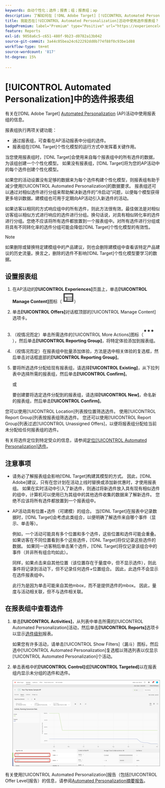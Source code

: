 ```yaml
---
keywords: 自动个性化；选件；报表；组；报表组；ap
description: 了解如何在 [!DNL Adobe Target] [!UICONTROL Automated Personalization]活动中使用选件报表组。
title: 我能否在[!UICONTROL Automated Personalization]活动中使用选件报表组？
badgePremium: label="Premium" type="Positive" url="https://experienceleague.adobe.com/docs/target/using/introduction/intro.html?lang=zh-Hans#premium newtab=true" tooltip="查看Target Premium中包含的内容。"
feature: Reports
exl-id: 9058a6c5-c651-480f-9b23-d0782a13b042
source-git-commit: 3a44c05bea24c622292dd0b774f88f0c93be1d88
workflow-type: tm+mt
source-wordcount: '817'
ht-degree: 15%

---
```


# [!UICONTROL Automated Personalization]中的选件报表组

有关在[!DNL Adobe Target] [Automated Personalization](/help/main/c-activities/t-automated-personalization/automated-personalization.md) (AP)活动中使用报表组的信息。

报表组执行两项关键功能：

* 通过报表组，可查看在AP活动报表中分组的选件。
* 报表组在[!DNL Target]个性化模型的运行方式中发挥着关键作用。

当您使用报表组时，[!DNL Target]会使用来自每个报表组中的所有选件的数据，为该组创建一个个性化模型。 如果没有报表组，[!DNL Target]将为您的AP活动中的每个选件创建个性化模型。

如果您的活动设置没有足够的数据来为每个选件构建个性化模型，则报表组有助于减少使用[!UICONTROL Automated Personalization]的数据要求。 报表组还可以通过对相似选件进行分组来帮助解决新选件的“冷启动”问题，以便每个模型获得更多培训数据。建模组也可用于定期向AP活动引入新选件的活动。

如果访客以相同的方式响应组中的所有选件，则此方法很有效。最佳做法是对相似访客组以相似方式进行响应的选件进行分组。换句话说，对具有相似转化率的选件进行分组。您绝不应该将所有选件都放置到一个报表组中。对所有选件进行分组或将具有不同转化率的选件分组可能会降低[!DNL Target]个性化模型的有效性。

>[!NOTE]
>
>如果删除或替换特定建模组中的产品建议，则也会删除建模组中查看该特定产品建议的历史流量。换言之，删除的选件不影响[!DNL Target]个性化模型要学习的数据。

## 设置报表组

1. 在AP活动的&#x200B;**[!UICONTROL Experiences]**&#x200B;页面上，单击&#x200B;**[!UICONTROL Manage Content]**&#x200B;图标（ ![管理内容图标](/help/main/assets/icons/Experience.svg)）
1. 单击&#x200B;**[!UICONTROL Offers]**&#x200B;对话框顶部的[!UICONTROL Manage Content]选项卡。
1. （视情况而定）单击所需选件的[!UICONTROL More Actions]图标（![更多操作图标](/help/main/assets/icons/MoreSmall.svg) ），然后单击&#x200B;**[!UICONTROL Reporting Group]**，将特定体验添加到报表组。

1. （视情况而定）在报表组中批量添加体验，方法是选中相关体验的复选框，然后单击对话框底部的&#x200B;**[!UICONTROL Reporting Group]**。

1. 要将所选选件分配给现有报表组，请选择&#x200B;**[!UICONTROL Existing]**，从下拉列表中选择所需的报表组，然后单击&#x200B;**[!UICONTROL Confirm]**。

   或

   要创建要将选定选件分配到的报表组，请选择&#x200B;**[!UICONTROL New]**，命名新的报表组，然后单击&#x200B;**[!UICONTROL Confirm]**。

您可以使用[!UICONTROL Location]列表按位置筛选选件。 使用[!UICONTROL Report Group]列表按报表组筛选选件。 您还可以使用[!UICONTROL Report Group]列表过滤[!UICONTROL Unassigned Offers]，以便将报表组分配给当前未分配给任何报表组的选件。

有关将选件定位到特定受众的信息，请参阅[定位[!UICONTROL Automated Personalization]选件](/help/main/c-activities/t-automated-personalization/ap-target-offers.md#task_F207ED7A41B84FD39BB6FCBFABF4B23E)。

## 注意事项

* 请务必了解报表组会影响[!DNL Target]构建其模型的方式。 因此，[!DNL Adobe]建议，只有在您计划在活动上线时替换或添加新优惠时，才使用报表组。 如果在实时活动中引入了新选件，则通过将新选件放入具有现有相似选件的组中，计算机可以使用已为其组中的其他选件收集的数据来了解新选件。 您绝不应该将所有选件都放置到一个报表组中。

* AP活动具有位置+选件（可建模）的组合。 当[!DNL Target]在报表中记录数据时，[!DNL Target]会考虑此类组合，以便明确了解选件来自哪个事件（显示、单击等）。

  例如，一个活动可能具有多个位置和多个选件，这些位置和选件可能会重叠。 如果访客在不同位置看到多个这些选件，[!DNL Target]将仅记录这些选件的数据。 如果同一访客稍后单击某个选件，[!DNL Target]将仅记录该组合中的事件（并非所有组合均如此）。

  同样，如果点击来自其他位置（该位置存在于量度中，但不显示选件），则此事件将记录到活动下，但不记录任何选件+位置组合。 因此，此选件不会显示在选件报表组中。

  此行为是因为单击可能来自其他mbox，而不是提供选件的mbox。 因此，量度与活动相关联，但不与选件相关联。

## 在报表组中查看选件

1. 单击&#x200B;**[!UICONTROL Activities]**，从列表中单击所需的[!UICONTROL Automated Personalization]活动，然后单击&#x200B;**[!UICONTROL Reports]**&#x200B;选项卡以显示[选件级别](/help/main/c-reports/personalization-reports/reports-ap.md)报表。

   如果您有许多活动，请单击[!UICONTROL Show Filters]（漏斗）图标，然后选中[!UICONTROL Automated Personalization]复选框以筛选列表以仅显示[!UICONTROL Automated Personalization]个活动。

1. 单击表格中的&#x200B;**[!UICONTROL Control]**&#x200B;或&#x200B;**[!UICONTROL Targeted]**&#x200B;以在报表组内显示未分组的选件和选件。

   ![优惠组：控制和目标](/help/main/c-reports/c-report-settings/assets/offer-groups.png)

有关使用[!UICONTROL Automated Personalization]报告（包括[!UICONTROL Offer Level]报告）的信息，请参阅[Automated Personalization摘要报告](/help/main/c-reports/personalization-reports/reports-ap.md)。
